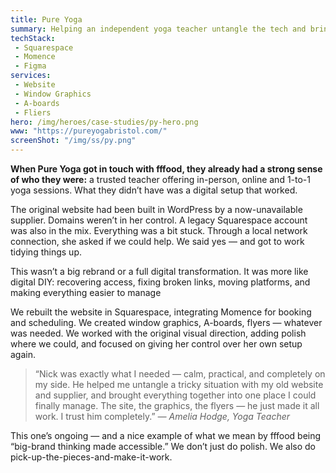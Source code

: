 ```yaml
---
title: Pure Yoga
summary: Helping an independent yoga teacher untangle the tech and bring everything into focus.
techStack: 
 - Squarespace
 - Momence
 - Figma
services: 
 - Website
 - Window Graphics
 - A-boards
 - Fliers
hero: /img/heroes/case-studies/py-hero.png
www: "https://pureyogabristol.com/"
screenShot: "/img/ss/py.png"
---    
```

<div class="u-p-first-child">
    <strong>When Pure Yoga got in touch with fffood, they already had a strong sense of who they were:</strong> a trusted teacher offering in-person, online and 1-to-1 yoga sessions. What they didn’t have was a digital setup that worked.
</div>

The original website had been built in WordPress by a now-unavailable supplier. Domains weren’t in her control. A legacy Squarespace account was also in the mix. Everything was a bit stuck. Through a local network connection, she asked if we could help. We said yes — and got to work tidying things up.

This wasn’t a big rebrand or a full digital transformation. It was more like digital DIY: recovering access, fixing broken links, moving platforms, and making everything easier to manage

We rebuilt the website in Squarespace, integrating Momence for booking and scheduling. We created window graphics, A-boards, flyers — whatever was needed. We worked with the original visual direction, adding polish where we could, and focused on giving her control over her own setup again.

<blockquote>
    “Nick was exactly what I needed — calm, practical, and completely on my side. He helped me untangle a tricky situation with my old website and supplier, and brought everything together into one place I could finally manage. The site, the graphics, the flyers — he just made it all work. I trust him completely.”
    <cite>— Amelia Hodge, Yoga Teacher</cite>
</blockquote>

This one’s ongoing — and a nice example of what we mean by fffood being “big-brand thinking made accessible.” We don’t just do polish. We also do pick-up-the-pieces-and-make-it-work.
